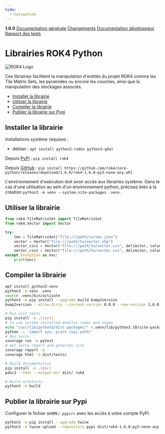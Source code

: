 ```yaml
---
hide:
  - navigation
---
```


<div id="version_menu">
  <b>1.6.0</b>
  <a href="./">Documentation générale</a>
  <a href="./CHANGELOG/">Changements</a>
  <a href="./DOCUMENTATION/">Documentation développeur</a>
  <a href="./TESTS/">Rapport des tests</a>
</div>

# Librairies ROK4 Python

![ROK4 Logo](https://rok4.github.io/assets/images/rok4.png)

Ces librairies facilitent la manipulation d'entités du projet ROK4 comme les Tile Matrix Sets, les pyramides ou encore les couches, ainsi que la manipulation des stockages associés.

- [Installer la librairie](#installer-la-librairie)
- [Utiliser la librairie](#utiliser-la-librairie)
- [Compiler la librairie](#compiler-la-librairie)
- [Publier la librairie sur Pypi](#publier-la-librairie-sur-pypi)

## Installer la librairie

Installations système requises :

* debian : `apt install python3-rados python3-gdal`

Depuis [PyPI](https://pypi.org/project/rok4/) : `pip install rok4`

Depuis [GitHub](https://github.com/rok4/core-python/releases/) : `pip install https://github.com/rok4/core-python/releases/download/1.6.0/rok4-1.6.0-py3-none-any.whl`

L'environnement d'exécution doit avoir accès aux librairies système. Dans le cas d'une utilisation au sein d'un environnement python, précisez bien à la création `python3 -m venv --system-site-packages .venv`.

## Utiliser la librairie

```python
from rok4.TileMatrixSet import TileMatrixSet
from rok4.Vector import Vector

try:
    tms = TileMatrixSet("file:///path/to/tms.json")
    vector = Vector("file:///path/to/vector.shp")
    vector_csv1 = Vector("file:///path/to/vector.csv", delimiter, column_x, column_y)
    vector_csv1 = Vector("file:///path/to/vector.csv", delimiter, column_WKT)
except Exception as exc:
    print(exc)
```

## Compiler la librairie

```sh
apt install python3-venv
python3 -m venv .venv
source .venv/bin/activate
python3 -m pip install --upgrade build bump2version
bump2version --allow-dirty --current-version 0.0.0 --new-version 1.6.0 patch pyproject.toml src/rok4/__init__.py

# Run unit tests
pip install -e .[test]
# To use system installed modules rados and osgeo
echo "/usr/lib/python3/dist-packages/" >.venv/lib/python3.10/site-packages/system.pth
python -c 'import sys; print (sys.path)'
# Run tests
coverage run -m pytest
# Get tests report and generate site
coverage report -m
coverage html -d dist/tests/

# Build documentation
pip install -e .[doc]
pdoc3 --html --output-dir dist/ rok4

# Build artefacts
python3 -m build
```

## Publier la librairie sur Pypi

Configurer le fichier `$HOME/.pypirc` avec les accès à votre compte PyPI.

```sh
python3 -m pip install --upgrade twine
python3 -m twine upload --repository pypi dist/rok4-1.6.0-py3-none-any.whl dist/rok4-1.6.0.tar.gz
```
